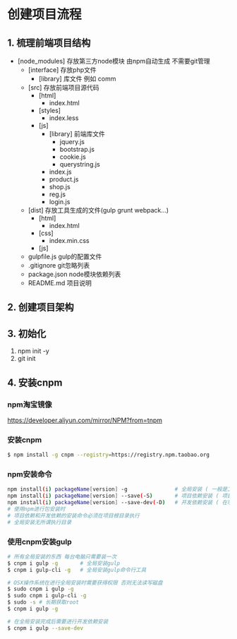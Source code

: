 # 创建项目流程
## 1. 梳理前端项目结构
- [node_modules]   存放第三方node模块 由npm自动生成 不需要git管理
    - [interface]      存放php文件
        - [library]    库文件 例如 comm
    - [src]            存放前端项目源代码
        - [html]     
            - index.html
        - [styles]
            - index.less
        - [js]
            - [library] 前端库文件
                - jquery.js
                - bootstrap.js
                - cookie.js
                - querystring.js
            - index.js
            - product.js
            - shop.js
            - reg.js
            - login.js
    - [dist]           存放工具生成的文件(gulp grunt webpack...)
        - [html]
            - index.html
        - [css]
            - index.min.css
        - [js]
    - gulpfile.js      gulp的配置文件
    - .gitignore       git忽略列表
    - package.json     node模块依赖列表
    - README.md        项目说明

## 2. 创建项目架构

## 3. 初始化
1. npm init -y
2. git init

## 4. 安装cnpm
### npm淘宝镜像
https://developer.aliyun.com/mirror/NPM?from=tnpm
### 安装cnpm
```bash
$ npm install -g cnpm --registry=https://registry.npm.taobao.org
```
### npm安装命令
```bash
npm install(i) packageName[version] -g               # 全局安装 ( 一般是工具或命令行工具 )
npm install(i) packageName[version] --save(-S)       # 项目依赖安装 ( 项目在部署环境需要使用的 )
npm install(i) packageName[version] --save-dev(-D)   # 开发依赖安装 ( 在项目开发时需要使用的工具 )
# 使用npm进行包安装时
# 项目依赖和开发依赖的安装命令必须在项目根目录执行
# 全局安装无所谓执行目录
```
### 使用cnpm安装gulp
```bash
# 所有全局安装的东西 每台电脑只需要装一次
$ cnpm i gulp -g       # 全局安装gulp
$ cnpm i gulp-cli -g   # 全局安装gulp命令行工具
```
```bash
# OSX操作系统在进行全局安装时需要获得权限 否则无法读写磁盘
$ sudo cnpm i gulp -g
$ sudo cnpm i gulp-cli -g
$ sudo -s # 长期获取root
$ cnpm i gulp -g
```
```bash
# 在全局安装完成后需要进行开发依赖安装
$ cnpm i gulp --save-dev
```